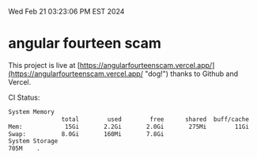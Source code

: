 Wed Feb 21 03:23:06 PM EST 2024

# angular fourteen scam


This project is live at [https://angularfourteenscam.vercel.app/](https://angularfourteenscam.vercel.app/ "dog!") thanks to Github and Vercel.

CI Status: 

```bash
System Memory
               total        used        free      shared  buff/cache   available
Mem:            15Gi       2.2Gi       2.0Gi       275Mi        11Gi        13Gi
Swap:          8.0Gi       160Mi       7.8Gi
System Storage
705M	.
```
